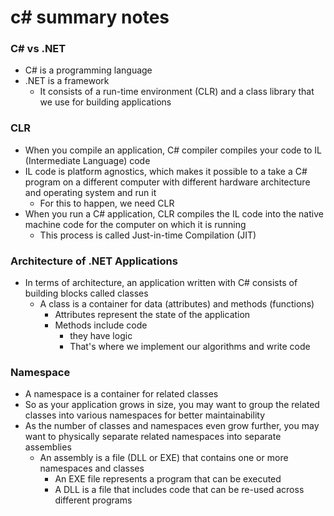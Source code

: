 # c# summary notes
### C# vs .NET
* C# is a programming language
* .NET is a framework
  * It consists of a run-time environment (CLR) and a class library that we use for building applications
### CLR
* When you compile an application, C# compiler compiles your code to IL (Intermediate Language) code
* IL code is platform agnostics, which makes it possible to a take a C# program on a different computer with different hardware architecture and operating system and run it
  * For this to happen, we need CLR
* When you run a C# application, CLR compiles the IL code into the native machine code for the computer on which it is running
  * This process is called Just-in-time Compilation (JIT)
### Architecture of .NET Applications
* In terms of architecture, an application written with C# consists of building blocks called classes
  * A class is a container for data (attributes) and methods (functions)
    * Attributes represent the state of the application
    * Methods include code
      * they have logic
      * That's where we implement our algorithms and write code
### Namespace
* A namespace is a container for related classes
* So as your application grows in size, you may want to group the related classes into various namespaces for better maintainability
* As the number of classes and namespaces even grow further, you may want to physically separate related namespaces into separate assemblies
  * An assembly is a file (DLL or EXE) that contains one or more namespaces and classes
    * An EXE file represents a program that can be executed
    * A DLL is a file that includes code that can be re-used across different programs
